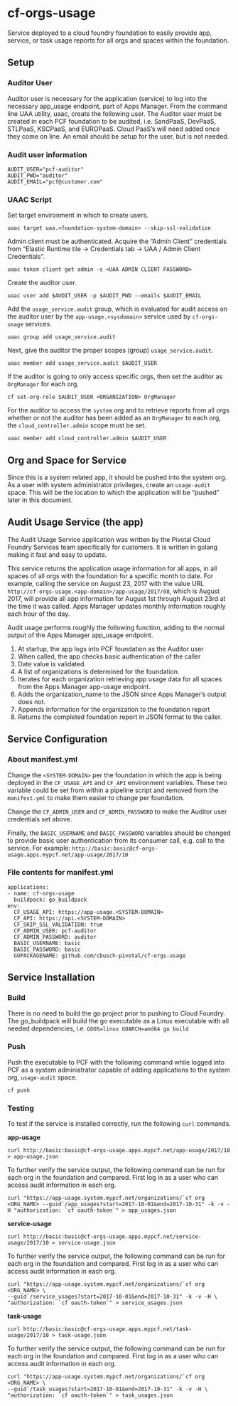 # cf-orgs-usage
Service deployed to a cloud foundry foundation to easily provide app, service, or task usage reports for all orgs and spaces within the foundation.

##  Setup
### Auditor User
Auditor user is necessary for the application (service) to log into the necessary app_usage endpoint, part of Apps Manager. From the command line UAA utility, uaac, create the following user. The Auditor user must be created in each PCF foundation to be audited, i.e. SandPaaS, DevPaaS, STLPaaS, KSCPaaS, and EUROPaaS. Cloud PaaS’s will need added once they come on line. An email should be setup for the user, but is not needed.

### Audit user information
```
AUDIT_USER="pcf-auditor"
AUDIT_PWD="auditor"
AUDIT_EMAIL="pcf@customer.com"
```
### UAAC Script
Set target environment in which to create users.
```
uaac target uaa.<foundation-system-domain> --skip-ssl-validation
```

Admin client must be authenticated. Acquire the “Admin Client” credentials from “Elastic Runtime tile -> Credentials tab -> UAA / Admin Client Credentials”.
```
uaac token client get admin -s <UAA ADMIN CLIENT PASSWORD>
```

Create the auditor user.
```
uaac user add $AUDIT_USER -p $AUDIT_PWD --emails $AUDIT_EMAIL
```

Add the `usage_service.audit` group, which is evaluated for audit access on the auditor user by the `app-usage.<sysdomain>` service used by `cf-orgs-usage` services.
```
uaac group add usage_service.audit
```

Next, give the auditor the proper scopes (group) `usage_service.audit`.
```
uaac member add usage_service.audit $AUDIT_USER
```

If the auditor is going to only access specific orgs, then set the auditor as `OrgManager` for each org.
```
cf set-org-role $AUDIT_USER <ORGANIZATION> OrgManager
```

For the auditor to access the `system` org and to retrieve reports from all orgs whether or not the auditor has been added as an `OrgManager` to each org, the `cloud_controller.admin` scope must be set.
```
uaac member add cloud_controller.admin $AUDIT_USER
```

## Org and Space for Service
Since this is a system related app, it should be pushed into the system org. As a user with system administrator privileges, create an `usage-audit` space. This will be the location to which the application will be “pushed” later in this document.

## Audit Usage Service (the app)
The Audit Usage Service application was written by the Pivotal Cloud Foundry Services team specifically for customers. It is written in golang making it fast and easy to update.

This service returns the application usage information for all apps, in all spaces of all orgs with the foundation for a specific month to date. For example, calling the service on August 23, 2017 with the value URL `http://cf-orgs-usage.<app-domain>/app-usage/2017/08`, which is August 2017, will provide all app information for August 1st through August 23rd at the time it was called. Apps Manager updates monthly information roughly each hour of the day.

Audit usage performs roughly the following function, adding to the normal output of the Apps Manager app_usage endpoint.

1. At startup, the app logs into PCF foundation as the Auditor user
2. When called, the app checks basic authentication of the caller
3. Date value is validated.
4. A list of organizations is determined for the foundation.
5. Iterates for each organization retrieving app usage data for all spaces from the Apps Manager app-usage endpoint.
6. Adds the organization_name to the JSON since Apps Manager’s output does not.
7. Appends information for the organization to the foundation report
8. Returns the completed foundation report in JSON format to the caller.

## Service Configuration

### About manifest.yml
Change the `<SYSTEM-DOMAIN>` per the foundation in which the app is being deployed in the `CF_USAGE_API` and `CF_API` environment variables. These two variable could be set from within a pipeline script and removed from the `manifest.yml` to make them easier to change per foundation.

Change the `CF_ADMIN_USER` and `CF_ADMIN_PASSWORD` to make the Auditor user credentials set above.

Finally, the `BASIC_USERNAME` and `BASIC_PASSWORD` variables should be changed to provide basic user authentication from its consumer call, e.g. call to the service. For example: `http://basic:basic@cf-orgs-usage.apps.mypcf.net/app-usage/2017/10`

### File contents for manifest.yml
```
applications:
- name: cf-orgs-usage
  buildpack: go_buildpack
env:
  CF_USAGE_API: https://app-usage.<SYSTEM-DOMAIN>
  CF_API: https://api.<SYSTEM-DOMAIN>
  CF_SKIP_SSL_VALIDATION: true
  CF_ADMIN_USER: pcf-auditor
  CF_ADMIN_PASSWORD: auditor
  BASIC_USERNAME: basic
  BASIC_PASSWORD: basic
  GOPACKAGENAME: github.com/cbusch-pivotal/cf-orgs-usage
```

## Service Installation
### Build
There is no need to build the go project prior to pushing to Cloud Foundry. The go_buildpack will build the go executable as a Linux executable with all needed dependencies, i.e. `GOOS=linux GOARCH=amd64 go build`

### Push
Push the executable to PCF with the following command while logged into PCF as a system administrator capable of adding applications to the system org, `usage-audit` space.

`cf push`

### Testing
To test if the service is installed correctly, run the following `curl` commands.

__app-usage__
```
curl http://basic:basic@cf-orgs-usage.apps.mypcf.net/app-usage/2017/10 > app-usage.json
```

To further verify the service output, the following command can be run for each org in the foundation and compared. First log in as a user who can access audit information in each org.
```
curl "https://app-usage.system.mypcf.net/organizations/`cf org <ORG_NAME> --guid`/app_usages?start=2017-10-01&end=2017-10-31" -k -v -H "authorization: `cf oauth-token`" > app_usages.json
```

__service-usage__
```
curl http://basic:basic@cf-orgs-usage.apps.mypcf.net/service-usage/2017/10 > service-usage.json
```

To further verify the service output, the following command can be run for each org in the foundation and compared. First log in as a user who can access audit information in each org.
```
curl "https://app-usage.system.mypcf.net/organizations/`cf org <ORG_NAME> \
--guid`/service_usages?start=2017-10-01&end=2017-10-31" -k -v -H \
"authorization: `cf oauth-token`" > service_usages.json
```

__task-usage__
```
curl http://basic:basic@cf-orgs-usage.apps.mypcf.net/task-usage/2017/10 > task-usage.json
```

To further verify the service output, the following command can be run for each org in the foundation and compared. First log in as a user who can access audit information in each org.
```
curl "https://app-usage.system.mypcf.net/organizations/`cf org <ORG_NAME> \
--guid`/task_usages?start=2017-10-01&end=2017-10-31" -k -v -H \
"authorization: `cf oauth-token`" > task_usages.json
```
